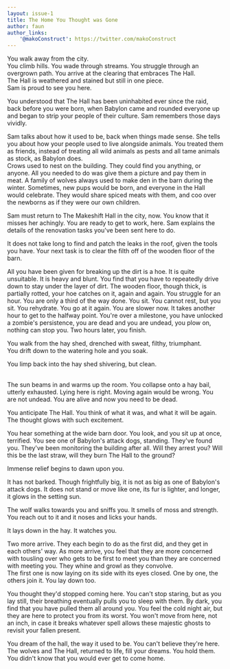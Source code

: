 ```yaml
---
layout: issue-1
title: The Home You Thought was Gone
author: faun
author_links:
    '@makoConstruct': https://twitter.com/makoConstruct
---
```


You walk away from the city.<br/>
You climb hills. You wade through streams. You struggle through an overgrown path. You arrive at the clearing that embraces The Hall.<br/>
The Hall is weathered and stained but still in one piece.<br/>
Sam is proud to see you here.

﻿You understood that The Hall has been uninhabited ever since the raid, back before you were born, when Babylon came and rounded everyone up and began to strip your people of their culture. Sam remembers those days vividly.

Sam talks about how it used to be, back when things made sense. She tells you about how your people used to live alongside animals. You treated them as friends, instead of treating all wild animals as pests and all tame animals as stock, as Babylon does.<br/>
Crows used to nest on the building. They could find you anything, or anyone. All you needed to do was give them a picture and pay them in meat. A family of wolves always used to make den in the barn during the winter. Sometimes, new pups would be born, and everyone in the Hall would celebrate. They would share spiced meats with them, and coo over the newborns as if they were our own children.

Sam must return to The Makeshift Hall in the city, now. You know that it misses her achingly. You are ready to get to work, here. Sam explains the details of the renovation tasks you've been sent here to do.

It does not take long to find and patch the leaks in the roof, given the tools you have. Your next task is to clear the filth off of the wooden floor of the barn.

All you have been given for breaking up the dirt is a hoe. It is quite unsuitable. It is heavy and blunt. You find that you have to repeatedly drive down to stay under the layer of dirt. The wooden floor, though thick, is partially rotted, your hoe catches on it, again and again. You struggle for an hour. You are only a third of the way done. You sit. You cannot rest, but you sit. You rehydrate. You go at it again. You are slower now. It takes another hour to get to the halfway point. You're over a milestone, you have unlocked a zombie's persistence, you are dead and you are undead, you plow on, nothing can stop you. Two hours later, you finish.

You walk from the hay shed, drenched with sweat, filthy, triumphant.<br/>
You drift down to the watering hole and you soak.

You limp back into the hay shed shivering, but clean.

<br/>The sun beams in and warms up the room. You collapse onto a hay bail, utterly exhausted. Lying here is right. Moving again would be wrong. You are not undead. You are alive and now you need to be dead.

You anticipate The Hall. You think of what it was, and what it will be again. The thought glows with such excitement.

You hear something at the wide barn door. You look, and you sit up at once, terrified. You see one of Babylon's attack dogs, standing. They've found you. They've been monitoring the building after all. Will they arrest you? Will this be the last straw, will they burn The Hall to the ground?

Immense relief begins to dawn upon you.

It has not barked. Though frightfully big, it is not as big as one of Babylon's attack dogs. It does not stand or move like one, its fur is lighter, and longer, it glows in the setting sun.

The wolf walks towards you and sniffs you. It smells of moss and strength. You reach out to it and it noses and licks your hands.

It lays down in the hay. It watches you.

Two more arrive. They each begin to do as the first did, and they get in each others' way. As more arrive, you feel that they are more concerned with tousling over who gets to be first to meet you than they are concerned with meeting you. They whine and growl as they convolve.
<br/>The first one is now laying on its side with its eyes closed. One by one, the others join it. You lay down too.

You thought they'd stopped coming here. You can't stop staring, but as you lay still, their breathing eventually pulls you to sleep with them. By dark, you find that you have pulled them all around you. You feel the cold night air, but they are here to protect you from its worst. You won't move from here, not an inch, in case it breaks whatever spell allows these majestic ghosts to revisit your fallen present.

﻿You dream of the hall, the way it used to be. You can't believe they're here. The wolves and The Hall, returned to life, fill your dreams. You hold them. You didn't know that you would ever get to come home.